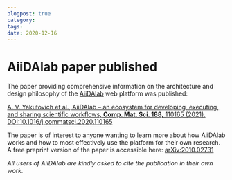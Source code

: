 ```yaml
---
blogpost: true
category:
tags:
date: 2020-12-16
---
```


# AiiDAlab paper published

The paper providing comprehensive information on the architecture and design philosophy of the [AiiDAlab](https://www.materialscloud.org/work/aiidalab) web platform was published:

[A. V. Yakutovich et al., AiiDAlab – an ecosystem for developing, executing, and sharing scientific workflows, **Comp. Mat. Sci. 188,** 110165 (2021). DOI:10.1016/j.commatsci.2020.110165](https://doi.org/10.1016/j.commatsci.2020.110165)

The paper is of interest to anyone wanting to learn more about how AiiDAlab works and how to most effectively use the platform for their own research. A free preprint version of the paper is accessible here: [arXiv:2010.02731](https://arxiv.org/abs/2010.02731)

*All users of AiiDAlab are kindly asked to cite the publication in their own work.*

